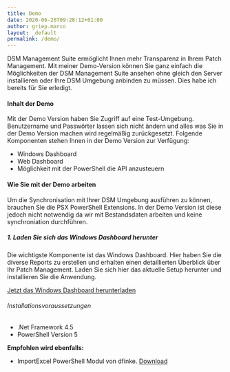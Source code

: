 ```yaml
---
title: Demo
date: 2020-06-26T09:28:12+01:00
author: griep.marco
layout: _default
permalink: /demo/
---
```


DSM Management Suite ermöglicht Ihnen mehr Transparenz in Ihrem Patch Management. Mit meiner Demo-Version können Sie ganz einfach die Möglichkeiten der DSM Management Suite ansehen ohne gleich den Server installieren oder Ihre DSM Umgebung anbinden zu müssen. Dies habe ich bereits für Sie erledigt.

#### Inhalt der Demo

Mit der Demo Version haben Sie Zugriff auf eine Test-Umgebung. Benutzername und Passwörter lassen sich nicht ändern und alles was Sie in der Demo Version machen wird regelmäßig zurückgesetzt. Folgende Komponenten stehen Ihnen in der Demo Version zur Verfügung:

* Windows Dashboard
* Web Dashboard
* Möglichkeit mit der PowerShell die API anzusteuern

#### Wie Sie mit der Demo arbeiten
Um die Synchronisation mit Ihrer DSM Umgebung ausführen zu können, brauchen Sie die PSX PowerShell Extensions. In der Demo Version ist diese jedoch nicht notwendig da wir mit Bestandsdaten arbeiten und keine synchroniation durchführen.

##### 1. Laden Sie sich das Windows Dashboard herunter
Die wichtigste Komponente ist das Windows Dashboard. Hier haben Sie die diverse Reports zu erstellen und erhalten einen detaillierten Überblick über Ihr Patch Management. Laden Sie sich hier das aktuelle Setup herunter und installieren Sie die Anwendung.

[Jetzt das Windows Dashboard herunterladen]()

###### Installationsvoraussetzungen
* .Net Framework 4.5
* PowerShell Version 5

**Empfohlen wird ebenfalls:**
* ImportExcel PowerShell Modul von dfinke. [Download](https://github.com/dfinke/ImportExcel)

